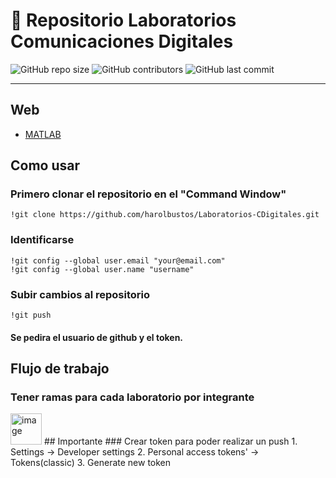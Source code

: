 # 📡 Repositorio Laboratorios Comunicaciones Digitales

![GitHub repo size](https://img.shields.io/github/repo-size/harolbustos/Laboratorios-CDigitales?style=for-the-badge)
![GitHub contributors](https://img.shields.io/github/contributors/harolbustos/Laboratorios-CDigitales?style=for-the-badge)
![GitHub last commit](https://img.shields.io/github/last-commit/harolbustos/Laboratorios-CDigitales?style=for-the-badge)

---

## Web

- [MATLAB](https://matlab.mathworks.com/)


## Como usar

### Primero clonar el repositorio en el "Command Window"
```
!git clone https://github.com/harolbustos/Laboratorios-CDigitales.git
```

### Identificarse
```
!git config --global user.email "your@email.com"
!git config --global user.name "username"
```

### Subir cambios al repositorio
```
!git push
```
#### Se pedira el usuario de github y el token.

## Flujo de trabajo
### Tener ramas para cada laboratorio por integrante

<img width="50" height="50" alt="image" src="https://github.com/user-attachments/assets/63f5ca18-cffd-4174-bf30-43e5af467c75" />
 ## Importante
 ### Crear token para poder realizar un push
 1. Settings -> Developer settings
 2. Personal access tokens' -> Tokens(classic)
 3. Generate new token
